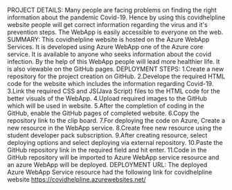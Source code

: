 PROJECT DETAILS:
Many people are facing problems on finding the right information about the pandemic Covid-19.
Hence by using this covidhelpline website people will get correct information regarding the virus and it's prevention steps.
The WebApp is easily accessible to everyone on the web.
SUMMARY:
This covidhelpline website is hosted on the Azure WebApp Services.
It is developed using Azure WebApp one of the Azure core service.
It is available to anyone who seeks information about the covid infection.
By the help of this WebApp people will lead more healthier life.
It is also viewable on the GitHub pages.
DEPLOYMENT STEPS:
1.Create a new repository for the project creation on GitHub.
2.Develope the required HTML code for the website which includes the information regarding Covid-19.
3.Link the required CSS and JS(Java Script) files to the HTML code for the better visuals of the WebApp.
4.Upload required images to the GitHub which will be used in website.
5.After the completion of coding in the GitHub, enable the GitHub pages of completed website.
6.Copy the repository link to the clip board.
7.For deploying the code on Azure, Create a new resource in the WebApp service.
8.Create free new resource using the student developer pack subscription.
9.After creating resource, select deploying options and select deploying via external repository.
10.Paste the GitHub repository link in the required field and hit enter.
11.Code in the GitHub repository will be imported to Azure WebApp service resource and an azure WebApp will be deployed.
DEPLOYMENT URL:
The deployed Azure WebApp Service resource had the following link for covidhelpline website 
https://covidhelpline.azurewebsites.net/


